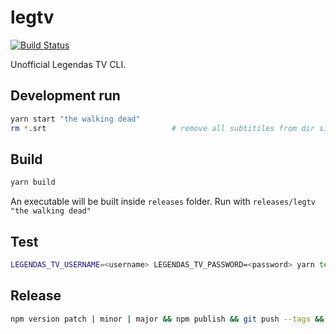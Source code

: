 # legtv
[![Build Status](https://travis-ci.org/calimaborges/legtv.svg?branch=master)](https://travis-ci.org/calimaborges/legtv)

Unofficial Legendas TV CLI.


## Development run

```bash
yarn start "the walking dead"
rm *.srt                            # remove all subtitiles from dir since it downloads to current dir.
```

## Build

```bash
yarn build
```

An executable will be built inside `releases` folder. Run with `releases/legtv "the walking dead"`

## Test

```bash
LEGENDAS_TV_USERNAME=<username> LEGENDAS_TV_PASSWORD=<password> yarn test
```

## Release

```bash
npm version patch | minor | major && npm publish && git push --tags && yarn release
```
